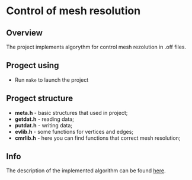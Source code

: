 # Control of mesh resolution

## Overview

The project implements algorythm for control mesh rezolution in .off files.

## Progect using

* Run `make` to launch the project

## Progect structure

* **meta.h**    - basic structures that used in project;
* **getdat.h**  - reading data;
* **putdat.h**  - writing data;
* **evlib.h**   - some functions for vertices and edges;
* **cmrlib.h**  - here you can find functions that correct mesh resolution;

## Info

The description of the implemented algorithm can be found [here](https://github.com/vakulin95/Control-of-mesh-resolution/tree/master/data/article.pdf).
